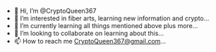 - 👋 Hi, I’m @CryptoQueen367
- 👀 I’m interested in fiber arts, learning new information and crypto...
- 🌱 I’m currently learning all things mentioned above plus more...
- 💞️ I’m looking to collaborate on learning about this...
- 📫 How to reach me CryptoQueen367@gmail.com...

<!---
CryptoQueen367/CryptoQueen367 is a ✨ special ✨ repository because its `README.md` (this file) appears on your GitHub profile.
You can click the Preview link to take a look at your changes.
--->
